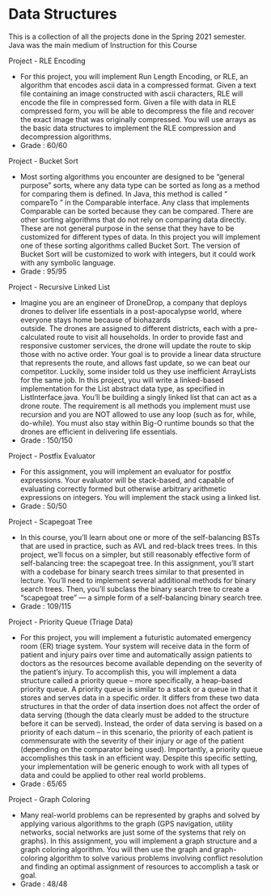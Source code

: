 # Data Structures
 
 
This is a collection of all the projects done in the Spring 2021 semester. Java was the main medium of Instruction for this Course

Project - RLE Encoding 
- For this project, you will implement Run Length Encoding, or RLE, an algorithm that encodes
  ascii data in a compressed format. Given a text file containing an image constructed with ascii
  characters, RLE will encode the file in compressed form. Given a file with data in RLE
  compressed form, you will be able to decompress the file and recover the exact image that was
  originally compressed. You will use arrays as the basic data structures to implement the RLE
  compression and decompression algorithms.
- Grade : 60/60

Project - Bucket Sort
- Most sorting algorithms you encounter are designed to be “general purpose” sorts, where any
		data type can be sorted as long as a method for comparing them is defined. In Java, this
		method is called “ compareTo ” in the Comparable interface. Any class that implements
		Comparable can be sorted because they can be compared.
		There are other sorting algorithms that do not rely on comparing data directly. These are not
		general purpose in the sense that they have to be customized for different types of data. In this
		project you will implement one of these sorting algorithms called Bucket Sort. The version of
		Bucket Sort will be customized to work with integers, but it could work with any symbolic
		language.
- Grade : 95/95

Project - Recursive Linked List
- Imagine you are an engineer of DroneDrop, a company that deploys drones to deliver life
		essentials in a post-apocalypse world, where everyone stays home because of biohazards	
		outside. The drones are assigned to different districts, each with a pre-calculated route to visit
		all households. In order to provide fast and responsive customer services, the drone will update
		the route to skip those with no active order. Your goal is to provide a linear data structure that
		represents the route, and allows fast update, so we can beat our competitor. Luckily, some
		insider told us they use inefficient ArrayLists for the same job.
		In this project, you will write a linked-based implementation for the List abstract data type, as
		specified in ListInterface.java. You’ll be building a singly linked list that can act as a
		drone route. The requirement is all methods you implement must use recursion and you are
		NOT allowed to use any loop (such as for, while, do-while). You must also stay within
		Big-O runtime bounds so that the drones are efficient in delivering life essentials.
- Grade : 150/150

Project - Postfix Evaluator
- For this assignment, you will implement an evaluator for postfix expressions. Your evaluator
		will be stack-based, and capable of evaluating correctly formed but otherwise arbitrary
		arithmetic expressions on integers. You will implement the stack using a linked list.
- Grade : 50/50

Project - Scapegoat Tree
- In this course, you’ll learn about one or more of the self-balancing BSTs that are used in
		practice, such as AVL and red-black trees trees. In this project, we’ll focus on a simpler, but still
		reasonably effective form of self-balancing tree: the scapegoat tree.
		In this assignment, you’ll start with a codebase for binary search trees similar to that presented
		in lecture. You’ll need to implement several additional methods for binary search trees. Then,
		you’ll subclass the binary search tree to create a “scapegoat tree” — a simple form of a
		self-balancing binary search tree.
- Grade : 109/115

Project - Priority Queue (Triage Data)
- For this project, you will implement a futuristic automated emergency room (ER) triage system.
		Your system will receive data in the form of patient and injury pairs over time and automatically
		assign patients to doctors as the resources become available depending on the severity of the
		patient’s injury. To accomplish this, you will implement a data structure called a priority queue –
		more specifically, a heap-based priority queue. A priority queue is similar to a stack or a queue
		in that it stores and serves data in a specific order. It differs from these two data structures in
		that the order of data insertion does not affect the order of data serving (though the data clearly
		must be added to the structure before it can be served). Instead, the order of data serving is
		based on a priority of each datum – in this scenario, the priority of each patient is
		commensurate with the severity of their injury or age of the patient (depending on the
		comparator being used). Importantly, a priority queue accomplishes this task in an efficient way.
		Despite this specific setting, your implementation will be generic enough to work with all types of
		data and could be applied to other real world problems.
- Grade : 65/65

Project - Graph Coloring
- Many real-world problems can be represented by graphs and solved by applying various
		algorithms to the graph (GPS navigation, utility networks, social networks are just some of the
		systems that rely on graphs). In this assignment, you will implement a graph structure and a
		graph coloring algorithm. You will then use the graph and graph-coloring algorithm to solve
		various problems involving conflict resolution and finding an optimal assignment of resources to
		accomplish a task or goal.
- Grade : 48/48
